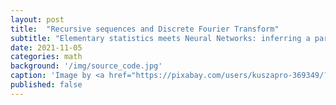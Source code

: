 ```yaml
---
layout: post
title:  "Recursive sequences and Discrete Fourier Transform"
subtitle: "Elementary statistics meets Neural Networks: inferring a parametric probability distribution."
date: 2021-11-05
categories: math
background: '/img/source_code.jpg'
caption: 'Image by <a href="https://pixabay.com/users/kuszapro-369349/?utm_source=link-attribution&amp;utm_medium=referral&amp;utm_campaign=image&amp;utm_content=583537">Christopher Kuszajewski</a> from <a href="https://pixabay.com/?utm_source=link-attribution&amp;utm_medium=referral&amp;utm_campaign=image&amp;utm_content=583537">Pixabay</a>'
published: false
---
```


